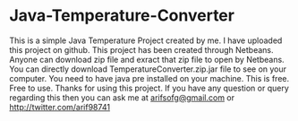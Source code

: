 # Java-Temperature-Converter
This is a simple Java Temperature Project created by me.
I have uploaded this project on github.
This project has been created through Netbeans. 
Anyone can download zip file and exract that zip file to open by Netbeans.
You can directly download TemperatureConverter.zip.jar file to see on your computer.
You need to have java pre installed on your machine. This is free. Free to use. 
Thanks for using this project. 
If you have any question or query regarding this then you can ask me at arifsofg@gmail.com or http://twitter.com/arif98741

